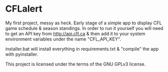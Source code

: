 # CFLalert

My first project, messy as heck.
Early stage of a simple app to display CFL game schedule & season standings.
In order to run it yourself you will need to get an API key from <http://api.cfl.ca> & then add it to your system environment variables under the name "CFL_API_KEY".

installer.bat will install everything in requirements.txt & "compile" the app with pyinstaller.

This project is licensed under the terms of the GNU GPLv3 license.
